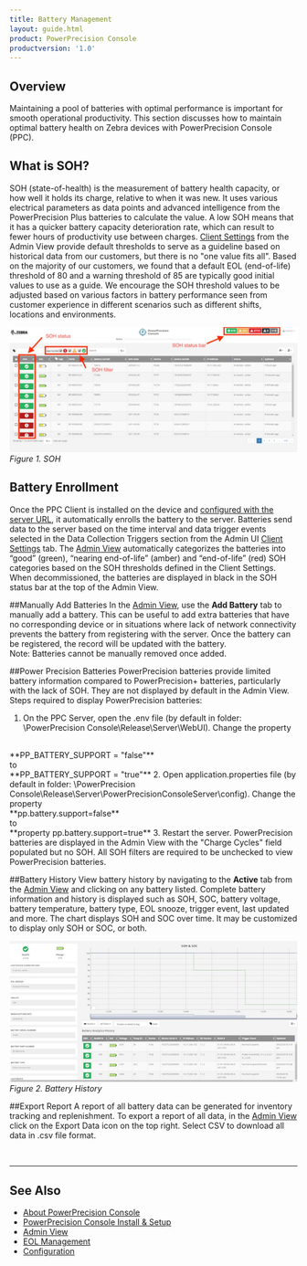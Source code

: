 ```yaml
---
title: Battery Management
layout: guide.html
product: PowerPrecision Console
productversion: '1.0'
---
```


## Overview
Maintaining a pool of batteries with optimal performance is important for smooth operational productivity. This section discusses how to maintain optimal battery health on Zebra devices with PowerPrecision Console (PPC).

## What is SOH?
SOH (state-of-health) is the measurement of battery health capacity, or how well it holds its charge, relative to when it was new. It uses various electrical parameters as data points and advanced intelligence from the PowerPrecision Plus batteries to calculate the value. A low SOH means that it has a quicker battery capacity deterioration rate, which can result to fewer hours of productivity use between charges. [Client Settings](../admin/#clientconfiguration) from the Admin View provide default thresholds to serve as a guideline based on historical data from our customers, but there is no "one value fits all". Based on the majority of our customers, we found that a default EOL (end-of-life) threshold of 80 and a warning threshold of 85 are typically good initial values to use as a guide. We encourage the SOH threshold values to be adjusted based on various factors in battery performance seen from customer experience in different scenarios such as different shifts, locations and environments.

![img](soh.jpg)
_Figure 1. SOH_

## Battery Enrollment
Once the PPC Client is installed on the device and [configured with the server URL](../setup/#clientinstall&setup), it automatically enrolls the battery to the server. Batteries send data to the server based on the time interval and data trigger events selected in the Data Collection Triggers section from the Admin UI [Client Settings](../config/clientconfiguration) tab. The [Admin View](../admin) automatically categorizes the batteries into “good” (green), “nearing end-of-life” (amber) and “end-of-life” (red) SOH categories based on the SOH thresholds defined in the Client Settings. When decommissioned, the batteries are displayed in black in the SOH status bar at the top of the Admin View.

##Manually Add Batteries
In the [Admin View](../admin), use the **Add Battery** tab to manually add a battery. This can be useful to add extra batteries that have no corresponding device or in situations where lack of network connectivity prevents the battery from registering with the server. Once the battery can be registered, the record will be updated with the battery.  
Note: Batteries cannot be manually removed once added. 

##Power Precision Batteries
PowerPrecision batteries provide limited battery information compared to PowerPrecision+ batteries, particularly with the lack of SOH. They are not displayed by default in the Admin View. Steps required to display PowerPrecision batteries:
 1.  On the PPC Server, open the .env file (by default in folder: \PowerPrecision Console\Release\Server\WebUI). Change the property 
 <br>
**PP_BATTERY_SUPPORT = "false"**
 <br>
 to 
 <br>
**PP_BATTERY_SUPPORT = "true"**
 2. Open application.properties file (by default in folder: \PowerPrecision Console\Release\Server\PowerPrecisionConsoleServer\config). Change the property 		<br>
**pp.battery.support=false**
 <br>
 to 
 <br>
**property pp.battery.support=true**
 3. Restart the server.
PowerPrecision batteries are displayed in the Admin View with the "Charge Cycles" field populated but no SOH. All SOH filters are required to be unchecked to view PowerPrecision batteries.

##Battery History
View battery history by navigating to the **Active** tab from the [Admin View](../admin) and clicking on any battery listed. Complete battery information and history is displayed such as SOH, SOC, battery voltage, battery temperature, battery type, EOL snooze, trigger event, last updated and more. The chart displays SOH and SOC over time. It may be customized to display only SOH or SOC, or both.

![img](battery_history.jpg)
_Figure 2. Battery History_

##Export Report
A report of all battery data can be generated for inventory tracking and replenishment. To export a report of all data, in the [Admin View](../admin) click on the Export Data icon on the top right.  Select CSV to download all data in .csv file format.  

<br>

-----

## See Also

* [About PowerPrecision Console](../about)
* [PowerPrecision Console Install & Setup](../setup)
* [Admin View](../admin)
* [EOL Management](../eol)
* [Configuration](../config)